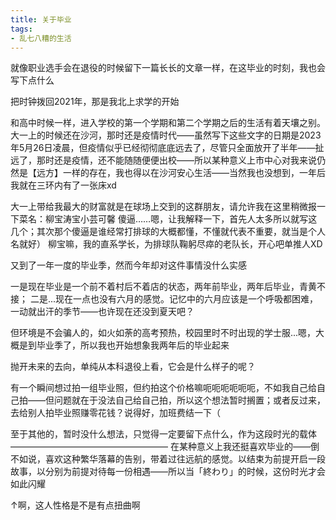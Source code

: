 ```yaml
---
title: 关于毕业
tags:
- 乱七八糟的生活
---
```


就像职业选手会在退役的时候留下一篇长长的文章一样，在这毕业的时刻，我也会写下点什么

把时钟拨回2021年，那是我北上求学的开始

和高中时候一样，进入学校的第一个学期和第二个学期之后的生活有着天壤之别。大一上的时候还在沙河，那时还是疫情时代——虽然写下这些文字的日期是2023年5月26日凌晨，但疫情似乎已经彻彻底底远去了，尽管只全面放开了半年——扯远了，那时还是疫情，还不能随随便便出校——所以某种意义上市中心对我来说仍然是【远方】一样的存在，我也得以在沙河安心生活——当然我也没想到，一年后我就在三环内有了一张床xd

大一上带给我最大的财富就是在球场上交到的这群朋友，请允许我在这里稍微报一下菜名：柳宝涛宝小芸可馨 傻逼……嗯，让我解释一下，首先人太多所以就写这几个；其次那个傻逼是谁经常打排球的大概都懂，不懂就代表不重要，就当是个人名就好）
柳宝嘛，我的直系学长，为排球队鞠躬尽瘁的老队长，开心吧单推人XD


又到了一年一度的毕业季，然而今年却对这件事情没什么实感

一是现在毕业是一个前不着村后不着店的状态，两年前毕业，两年后毕业，青黄不接；
二是...现在一点也没有六月的感觉。记忆中的六月应该是一个呼吸都困难，一动就出汗的季节——也许现在还没到夏天吧？

但环境是不会骗人的，如火如荼的高考预热，校园里时不时出现的学士服...嗯，大概是到毕业季了，所以我也开始想象我两年后的毕业起来

抛开未来的去向，单纯从本科退役上看，它会是什么样子的呢？

有一个瞬间想过拍一组毕业照，但约拍这个价格嘛呃呃呃呃呃呃，不如我自己给自己拍——但问题就在于没法自己给自己拍，所以这个想法暂时搁置；或者反过来，去给别人拍毕业照赚零花钱？说得好，加班费结一下（

至于其他的，暂时没什么想法，只觉得一定要留下点什么，作为这段时光的载体
——————————————————
在某种意义上我还挺喜欢毕业的——倒不如说，喜欢这种繁华落幕的告别，带着过往远航的感觉。以结束为前提开启一段故事，以分别为前提对待每一份相遇——所以当「終わり」的时候，这份时光才会如此闪耀

↑啊，这人性格是不是有点扭曲啊